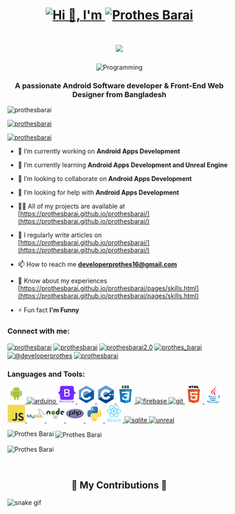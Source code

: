 <h1 align="center"> 
  <p align="center">
    <a href="https://prothesbarai.github.io/prothesbarai/">
      <img src="https://readme-typing-svg.demolab.com?font=Righteous&size=35&pause=1000&color=00DBFF&center=true&vCenter=true&repeat=false&random=false&width=155&height=45&lines=Hi 👋, I'm" alt="Hi 👋, I'm" />
      <img src="https://readme-typing-svg.demolab.com?font=Righteous&size=35&pause=0000&color=00DBFF&center=true&vCenter=true&repeat=false&random=false&width=225&height=45&lines=Prothes+Barai" alt="Prothes Barai" /> 
    </a>
  </p> 
  <!-- <img src="https://readme-typing-svg.demolab.com?font=Fira+Code&pause=1000&color=00DBFF&center=true&vCenter=true&random=false&width=440&height=45&lines=Android+Software+Developer!;Front-end+developer!;Wordpress+Expert;Java+Developer&size=22" /> -->
  <h1 align="center"> 
    <img src="https://readme-typing-svg.herokuapp.com/?font=Righteous&size=;35&center=true&vCenter=true&width=500&height=70&duration=4000&lines=Android+Software+Developer!;Front-end+developer!;Wordpress+Expert;Java+Developer;" />
  </h1>
</h1>   

<p align="center">   
  <img src="https://user-images.githubusercontent.com/55389276/140866485-8fb1c876-9a8f-4d6a-98dc-08c4981eaf70.gif" alt="Programming" width="400"/>  
</p>
<h3 align="center">A passionate Android Software developer & Front-End Web Designer from Bangladesh</h3>

<p align="left"> <img src="https://komarev.com/ghpvc/?username=prothesbarai&label=Profile%20views&color=0e75b6&style=flat" alt="prothesbarai" /> </p>

<p align="left"> 
  <a href="https://github.com/ryo-ma/github-profile-trophy"> 
    <img src="https://github-profile-trophy.vercel.app/?username=prothesbarai&theme=onedark" alt="prothesbarai" />
  </a> 
</p>   



























<p align="left"> <a href="https://twitter.com/prothesbarai" target="blank"><img src="https://img.shields.io/twitter/follow/prothesbarai?logo=twitter&style=for-the-badge" alt="prothesbarai" /></a> </p>

- 🔭 I’m currently working on **Android Apps Development**

- 🌱 I’m currently learning **Android Apps Development and Unreal Engine**

- 👯 I’m looking to collaborate on **Android Apps Development**

- 🤝 I’m looking for help with **Android Apps Development**

- 👨‍💻 All of my projects are available at [https://prothesbarai.github.io/prothesbarai/](https://prothesbarai.github.io/prothesbarai/)

- 📝 I regularly write articles on [https://prothesbarai.github.io/prothesbarai/](https://prothesbarai.github.io/prothesbarai/)

- 📫 How to reach me **<developerprothes16@gmail.com>**

- 📄 Know about my experiences [https://prothesbarai.github.io/prothesbarai/pages/skills.html](https://prothesbarai.github.io/prothesbarai/pages/skills.html)

- ⚡ Fun fact **I'm Funny**

<h3 align="left">Connect with me:</h3>
<p align="left">
<a href="https://twitter.com/prothesbarai" target="blank"><img align="center" src="https://raw.githubusercontent.com/rahuldkjain/github-profile-readme-generator/master/src/images/icons/Social/twitter.svg" alt="prothesbarai" height="30" width="40" /></a>
<a href="https://linkedin.com/in/prothesbarai" target="blank"><img align="center" src="https://raw.githubusercontent.com/rahuldkjain/github-profile-readme-generator/master/src/images/icons/Social/linked-in-alt.svg" alt="prothesbarai" height="30" width="40" /></a>
<a href="https://fb.com/prothesbarai2.0" target="blank"><img align="center" src="https://raw.githubusercontent.com/rahuldkjain/github-profile-readme-generator/master/src/images/icons/Social/facebook.svg" alt="prothesbarai2.0" height="30" width="40" /></a>
<a href="https://instagram.com/prothes_barai" target="blank"><img align="center" src="https://raw.githubusercontent.com/rahuldkjain/github-profile-readme-generator/master/src/images/icons/Social/instagram.svg" alt="prothes_barai" height="30" width="40" /></a>
<a href="https://www.youtube.com/c/@developerprothes" target="blank"><img align="center" src="https://raw.githubusercontent.com/rahuldkjain/github-profile-readme-generator/master/src/images/icons/Social/youtube.svg" alt="@developerprothes" height="30" width="40" /></a>
<a href="https://www.hackerrank.com/prothesbarai" target="blank"><img align="center" src="https://raw.githubusercontent.com/rahuldkjain/github-profile-readme-generator/master/src/images/icons/Social/hackerrank.svg" alt="prothesbarai" height="30" width="40" /></a>
</p>


<h3 align="left">Languages and Tools:</h3>
<p align="left"> <a href="https://developer.android.com" target="_blank" rel="noreferrer"> <img src="https://raw.githubusercontent.com/devicons/devicon/master/icons/android/android-original-wordmark.svg" alt="android" width="40" height="40"/> </a> <a href="https://www.arduino.cc/" target="_blank" rel="noreferrer"> <img src="https://cdn.worldvectorlogo.com/logos/arduino-1.svg" alt="arduino" width="40" height="40"/> </a> <a href="https://getbootstrap.com" target="_blank" rel="noreferrer"> <img src="https://raw.githubusercontent.com/devicons/devicon/master/icons/bootstrap/bootstrap-plain-wordmark.svg" alt="bootstrap" width="40" height="40"/> </a> <a href="https://www.cprogramming.com/" target="_blank" rel="noreferrer"> <img src="https://raw.githubusercontent.com/devicons/devicon/master/icons/c/c-original.svg" alt="c" width="40" height="40"/> </a> <a href="https://www.w3schools.com/cpp/" target="_blank" rel="noreferrer"> <img src="https://raw.githubusercontent.com/devicons/devicon/master/icons/cplusplus/cplusplus-original.svg" alt="cplusplus" width="40" height="40"/> </a> <a href="https://www.w3schools.com/css/" target="_blank" rel="noreferrer"> <img src="https://raw.githubusercontent.com/devicons/devicon/master/icons/css3/css3-original-wordmark.svg" alt="css3" width="40" height="40"/> </a> <a href="https://firebase.google.com/" target="_blank" rel="noreferrer"> <img src="https://www.vectorlogo.zone/logos/firebase/firebase-icon.svg" alt="firebase" width="40" height="40"/> </a> <a href="https://git-scm.com/" target="_blank" rel="noreferrer"> <img src="https://www.vectorlogo.zone/logos/git-scm/git-scm-icon.svg" alt="git" width="40" height="40"/> </a> <a href="https://www.w3.org/html/" target="_blank" rel="noreferrer"> <img src="https://raw.githubusercontent.com/devicons/devicon/master/icons/html5/html5-original-wordmark.svg" alt="html5" width="40" height="40"/> </a> <a href="https://www.java.com" target="_blank" rel="noreferrer"> <img src="https://raw.githubusercontent.com/devicons/devicon/master/icons/java/java-original.svg" alt="java" width="40" height="40"/> </a> <a href="https://developer.mozilla.org/en-US/docs/Web/JavaScript" target="_blank" rel="noreferrer"> <img src="https://raw.githubusercontent.com/devicons/devicon/master/icons/javascript/javascript-original.svg" alt="javascript" width="40" height="40"/> </a> <a href="https://www.mysql.com/" target="_blank" rel="noreferrer"> <img src="https://raw.githubusercontent.com/devicons/devicon/master/icons/mysql/mysql-original-wordmark.svg" alt="mysql" width="40" height="40"/> </a> <a href="https://nodejs.org" target="_blank" rel="noreferrer"> <img src="https://raw.githubusercontent.com/devicons/devicon/master/icons/nodejs/nodejs-original-wordmark.svg" alt="nodejs" width="40" height="40"/> </a> <a href="https://www.php.net" target="_blank" rel="noreferrer"> <img src="https://raw.githubusercontent.com/devicons/devicon/master/icons/php/php-original.svg" alt="php" width="40" height="40"/> </a> <a href="https://www.python.org" target="_blank" rel="noreferrer"> <img src="https://raw.githubusercontent.com/devicons/devicon/master/icons/python/python-original.svg" alt="python" width="40" height="40"/> </a> <a href="https://reactjs.org/" target="_blank" rel="noreferrer"> <img src="https://raw.githubusercontent.com/devicons/devicon/master/icons/react/react-original-wordmark.svg" alt="react" width="40" height="40"/> </a> <a href="https://www.sqlite.org/" target="_blank" rel="noreferrer"> <img src="https://www.vectorlogo.zone/logos/sqlite/sqlite-icon.svg" alt="sqlite" width="40" height="40"/> </a> <a href="https://unrealengine.com/" target="_blank" rel="noreferrer"> <img src="https://raw.githubusercontent.com/kenangundogan/fontisto/036b7eca71aab1bef8e6a0518f7329f13ed62f6b/icons/svg/brand/unreal-engine.svg" alt="unreal" width="40" height="40"/> </a> </p>

<p><img align="left" src="https://github-readme-stats.vercel.app/api/top-langs/?username=prothesbarai&langs_count=15&layout=compact&theme=react&border_radius=10&size_weight=0.5&count_weight=0.5" alt="Prothes Barai" /></p>
<p>&nbsp;<img align="center" src="https://github-readme-stats-salesp07.vercel.app/api?username=prothesbarai&count_private=true&show_icons=true&theme=react&rank_icon=github&border_radius=10" alt="Prothes Barai" /></p>
 
<p>
  <img align="center" src="https://github-readme-streak-stats-salesp07.vercel.app/?user=prothesbarai&count_private=true&theme=react&border_radius=10" alt="Prothes Barai"/>
</p>
  <br>
<div align="center">
  <h2>🐍 My Contributions 🐍</h2>
</div>

![snake gif](https://github.com/prothesbarai/prothesbarai/blob/output/github-snake-dark.svg)
